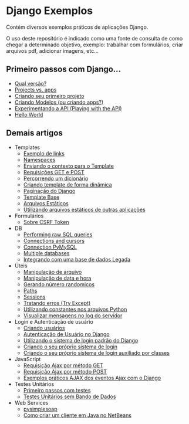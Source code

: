 Django Exemplos
===

Contém diversos exemplos práticos de aplicações Django.

O uso deste repositório é indicado como uma fonte de consulta de como chegar a determinado objetivo, exemplo:
trabalhar com formulários, criar arquivos pdf, adicionar imagens, etc...



Primeiro passos com Django...
---

- [Qual versão?](qual-versao.md)
- [Projects vs. apps](projects-vs-apps.md)
- [Criando seu primeiro projeto](criando-um-projeto.md)
- [Criando Modelos (ou criando apps?)](criando-modelos.md)
- [Experimentando a API (Playing with the API)](experimentando-api-terminal.md)
- [Hello World](hello-world.md)


Demais artigos
---

+ Templates
  - [Exemplo de links](templates/exemplos-links.md)
  - [Namespaces](templates/namespaces.md)
  - [Enviando o contexto para o Template](templates/enviando-contexto.md)
  - [Requisições GET e POST](templates/requisicoes.md)
  - [Percorrendo um dicionário](templates/percorrendo-um-dicionario.md)
  - [Criando template de forma dinâmica](templates/dinamicos.md)
  - [Paginação do Django](templates/paginacao.md)
  - [Template Base](templates/base.md)
  - [Arquivos Estáticos](templates/statics-files-.md)
  - [Utilizando arquivos estáticos de outras aplicações](templates/static-files-de-varias-apps.md)
+ Formulários
  - [Sobre CSRF Token](formularios/csrf-token.md)
+ DB
  - [Performing raw SQL queries](db/raw-query.md)
  - [Connections and cursors](db/connections-and-cursors.md)
  - [Connection PyMySQL](db/connection-pymysql.md)
  - [Multiple databases](db/multiple-databases.md)
  - [Integrando com uma base de dados Legada](db/database-legacy.md)
+ Úteis
  - [Manipulação de arquivo](uteis/manipulando-arquivos.md)
  - [Manipulação de data e hora](uteis/manipulando-datatime.md)
  - [Gerando número randomicos](uteis/numeros-randomicos.md)
  - [Paths](uteis/paths.md)
  - [Sessions](uteis/Sessions.md)
  - [Tratando erros (Try Except)](uteis/try-except.md)
  - [Utilizando constantes nos arquivos Python](uteis/utilizando-constantes.md)
  - [Visualizar mensagens no log do servidor](uteis/visualizar-mensagens-no-log.md)
+ Login e Autenticação de usuário
  - [Criando usuários](login/criando-usuarios.md.md)
  - [Autenticação de Usuário no Django](login/autenticacao-de-usuario.md)
  - [Utilizando o sistema de login padrão do Django](login/sistema-login-padrao.md)
  - [Criando o seu próprio sistema de login](login/sistema-de-login.md)
  - [Criando o seu próprio sistema de login auxiliado por classes](login/sistema-de-login-aux-por-classes.md)
+ JavaScript
  - [Requisição Ajax por método GET](java-script/requisicao-ajax-get.md)
  - [Requisição Ajax por método POST](java-script/requisicao-ajax-post.md)
  - [Exemplos práticos AJAX dos eventos Ajax com o Django](java-script/exemplos-ajax.md)
+ Testes Unitários
  - [Primeiro passos com testes](testes-unitarios/primeiro-passos.md)
  - [Testes Unitários sem Bando de Dados](testes-unitarios/sem-db.md)
+ Web Services
  - [pysimplesoap](web-services/pysimplesoap.md)
  - [Como criar um cliente em Java no NetBeans](web-services/criando-client-java-no-netbeans.md)
